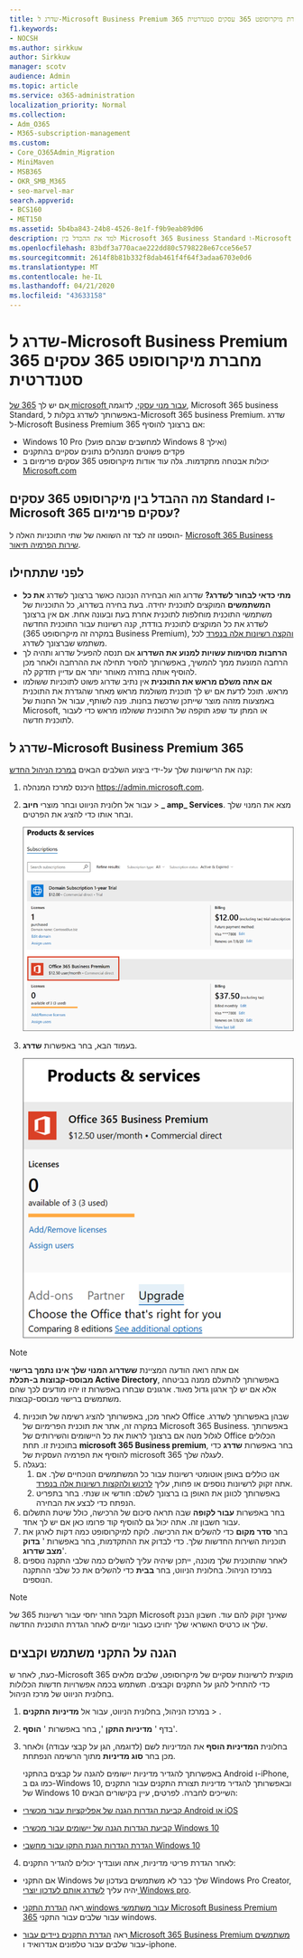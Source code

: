 ```yaml
---
title: שדרג ל-Microsoft Business Premium 365 מחברת מיקרוסופט 365 עסקים סטנדרטית
f1.keywords:
- NOCSH
ms.author: sirkkuw
author: Sirkkuw
manager: scotv
audience: Admin
ms.topic: article
ms.service: o365-administration
localization_priority: Normal
ms.collection:
- Adm_O365
- M365-subscription-management
ms.custom:
- Core_O365Admin_Migration
- MiniMaven
- MSB365
- OKR_SMB_M365
- seo-marvel-mar
search.appverid:
- BCS160
- MET150
ms.assetid: 5b4ba843-24b8-4526-8e1f-f9b9eab89d06
description: למד את ההבדל בין Microsoft 365 Business Standard ו-Microsoft 365 Business Premium וכיצד באפשרותך לשדרג ל-Microsoft 365 Business Premium.
ms.openlocfilehash: 83bdf3a770acae222dd80c5798228e67cce56e57
ms.sourcegitcommit: 2614f8b81b332f8dab461f4f64f3adaa6703e0d6
ms.translationtype: MT
ms.contentlocale: he-IL
ms.lasthandoff: 04/21/2020
ms.locfileid: "43633158"
---
```

# <a name="upgrade-to-microsoft-365-business-premium-from-microsoft-365-business-standard"></a>שדרג ל-Microsoft Business Premium 365 מחברת מיקרוסופט 365 עסקים סטנדרטית

אם יש לך [365 של microsoft עבור מנוי עסקי](https://products.office.com/compare-all-microsoft-office-products-4-column?activetab=tab:primaryr2), לדוגמה, Microsoft 365 business Standard, באפשרותך לשדרג בקלות ל-Microsoft 365 business Premium. שדרג ל-Microsoft Business Premium 365 אם ברצונך להוסיף: 
- Windows 10 Pro (למחשבים שבהם פועל Windows 8 ואילך)
- פקדים פשוטים המנהלים נתונים עסקיים בהתקנים
- יכולות אבטחה מתקדמות.
גלה עוד אודות מיקרוסופט 365 עסקים פרימיום ב [Microsoft.com](https://www.microsoft.com/microsoft-365/business)

## <a name="whats-the-difference-between-microsoft-365-business-standard-and-microsoft-365-business-premium"></a>מה ההבדל בין מיקרוסופט 365 עסקים Standard ו-Microsoft 365 עסקים פרימיום?
הוספנו זה לצד זה השוואה של שתי התוכניות האלה ל- [Microsoft 365 Business שירות הפרמיה תיאור](https://docs.microsoft.com/office365/servicedescriptions/microsoft-365-service-descriptions/microsoft-365-business-service-description). 

## <a name="before-you-get-started"></a>לפני שתתחילו

- **מתי כדאי לבחור לשדרג?** שדרוג הוא הבחירה הנכונה כאשר ברצונך לשדרג **את כל המשתמשים** המוקצים לתוכנית יחידה. בעת בחירה בשדרוג, כל התוכניות של משתמשי התוכנית מוחלפות לתוכנית אחרת בעת ובעונה אחת. אם אין ברצונך לשדרג את כל המוקצים לתוכנית בודדת, קנה רשיונות עבור התוכנית החדשה (במקרה זה מיקרוסופט 365 Business Premium), [והקצה רשיונות אלה בנפרד](https://docs.microsoft.com/office365/admin/manage/assign-licenses-to-users) לכל משתמש שברצונך לשדרג. 
- **הרחבות מסוימות עשויות למנוע את השדרוג** אם תנסה להפעיל שדרוג ותהיה לך הרחבה המונעת ממך להמשיך, באפשרותך להסיר תחילה את ההרחבה ולאחר מכן להוסיף אותה בחזרה מאוחר יותר אם עדיין תזדקק לה. 
- **אם אתה משלם מראש את התוכנית** אין נתיב שדרוג פשוט לתוכניות ששולמו מראש. תוכל לדעת אם יש לך תוכנית משולמת מראש מאחר שהגדרת את התוכנית באמצעות מזהה מוצר שייתכן שרכשת בחנות. פנה לשותף, עבור אל החנות של Microsoft, או המתן עד שפג תוקפה של התוכנית ששולמו מראש כדי לעבור לתוכנית חדשה.

## <a name="upgrade-to-microsoft-365-business-premium"></a>שדרג ל-Microsoft Business Premium 365
קנה את הרישיונות שלך על-ידי ביצוע השלבים הבאים [במרכז הניהול החדש](https://docs.microsoft.com/office365/admin/microsoft-365-admin-center-preview):
1. היכנס למרכז המנהלה <a href="https://go.microsoft.com/fwlink/p/?linkid=837890" target="_blank">https://admin.microsoft.com</a>.
2. עבור אל חלונית הניווט ובחר מוצרי **חיוב** \> **_ amp_ Services**. מצא את המנוי שלך ובחר אותו כדי להציג את הפרטים. 

    ![צילום מסך מראה כיצד לאתר ולבחור את המנוי שלך במרכז המנהלה.](../media/FindYourSubscription.png)

3. בעמוד הבא, בחר באפשרות **שדרג**. 

      ![צילום מסך מראה היכן לבחור שדרוג במרכז admin.](../media/SelectUpgrade.png)

  > [!NOTE]
  > אם אתה רואה הודעה המציינת **ששדרוג המנוי שלך אינו נתמך ברישוי מבוסס-קבוצות ב-תכלת Active Directory**, באפשרותך להתעלם ממנה בביטחה אלא אם יש לך ארגון גדול מאוד. ארגונים שבחרו באפשרות זו יהיו מודעים לכך שהם משתמשים ברישוי מבוסס-קבוצות.

4. לאחר מכן, באפשרותך להציג רשימה של תוכניות Office שבהן באפשרותך לשדרג. במקרה זה, אתר את תוכנית הפרימיום של Microsoft 365 Business. באפשרותך לגלול מטה אם ברצונך לראות את כל היישומים והשירותים של Office הכלולים בתוכנית זו. תחת **microsoft 365 Business premium**, בחר באפשרות **שדרג** כדי להוסיף את הפרמיה העסקית של microsoft 365 לעגלה שלך.
5. בעגלה:
    1. אנו כוללים באופן אוטומטי רשיונות עבור כל המשתמשים הנוכחיים שלך. אם אתה זקוק לרשיונות נוספים או פחות, עליך [לרכוש ולהקצות רשיונות אלה בנפרד](https://docs.microsoft.com/office365/admin/manage/assign-licenses-to-users).  
    2. באפשרותך לכוונן את האופן בו ברצונך לשלם: חודשי או שנתי. בחר בתפריט הנפתח כדי לבצע את הבחירה.
6. בחר באפשרות **עבור לקופה** שבה תראה סיכום של הרכישה, כולל שיטת התשלום עבור חשבון זה. אתה יכול גם להוסיף קוד פרומו כאן אם יש לך אחד.
7. בחר **סדר מקום** כדי להשלים את הרכישה.
לוקח למיקרוסופט כמה דקות לארגן את תוכניות השירות החדשות שלך. כדי לבדוק את ההתקדמות, בחר באפשרות ' **בדוק מצב שדרוג**'. 
1. לאחר שהתוכנית שלך מוכנה, ייתכן שיהיה עליך להשלים כמה שלבי התקנה נוספים במרכז הניהול. בחלונית הניווט, בחר **בבית** כדי להשלים את כל שלבי ההתקנה הנוספים.

> [!NOTE]
> תקבל החזר יחסי עבור רשיונות 365 של Microsoft שאינך זקוק להם עוד. חשבון הבנק שלך או כרטיס האשראי שלך יחויבו כעבור יומיים לאחר הגדרת התוכנית החדשה.
  
## <a name="protect-user-devices-and-files"></a>הגנה על התקני משתמש וקבצים

כעת, לאחר ש-Microsoft 365 מוקצית לרשיונות עסקיים של מיקרוסופט, שלבים מלאים כדי להתחיל להגן על התקנים וקבצים. תשתמש בכמה אפשרויות חדשות הכלולות בחלונית הניווט של מרכז הניהול.
  
1. במרכז הניהול, בחלונית הניווט, עבור אל **מדיניות** **התקנים** \> .
    
2. בדף ' **מדיניות התקן** ', בחר באפשרות ' **הוסף**'.
    
3. בחלונית **המדיניות הוסף** את המדיניות לשם (לדוגמה, הגן על קבצי עבודה) ולאחר מכן בחר **סוג מדיניות** מתוך הרשימה הנפתחת. 
    
    באפשרותך להגדיר מדיניות יישומים להגנה על קבצים בהתקני Android ו-iPhone, כמו גם ב-Windows 10, ובאפשרותך להגדיר מדיניות תצורת התקנים עבור התקנים של Windows 10 השייכים לחברה. לפרטים, עיין בקישורים הבאים:
    
  - [קביעת הגדרות הגנה של אפליקציות עבור מכשירי Android או iOS](app-protection-settings-for-android-and-ios.md)
    
  - [קביעת הגדרות הגנה של יישומים עבור מכשירי Windows 10](protection-settings-for-windows-10-devices.md)
    
  - [הגדרת הגדרות הגנת התקן עבור מחשבי Windows 10](protection-settings-for-windows-10-pcs.md)
    
  
4. לאחר הגדרת פריטי מדיניות, אתה ועובדיך יכולים להגדיר התקנים:
    
  - אם התקני Windows שלך כבר לא משתמשים בעדכון של Windows Pro Creator, יהיה עליך [לשדרג אותם לעדכון יוצרי Windows pro](upgrade-to-windows-pro-creators-update.md).
    
  - ראה [הגדרת התקני windows עבור משתמשי Microsoft Business Premium 365](set-up-windows-devices.md) עבור שלבים עבור התקני windows. 
    
  - ראה [הגדרת התקנים ניידים עבור Microsoft 365 Business Premium משתמשים](set-up-mobile-devices.md) עבור שלבים עבור טלפונים אנדרואיד ו-iphone. 
